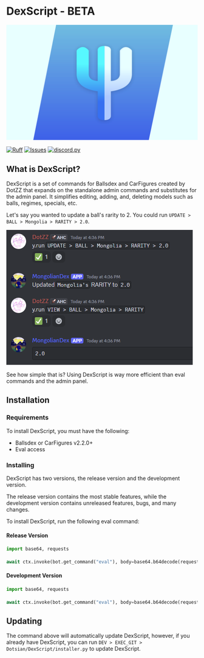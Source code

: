 # DexScript - BETA

![DexScript Banner](assets/DexScriptPromo.png)

[![Ruff](https://github.com/Dotsian/DexScript/actions/workflows/ruff.yml/badge.svg)](https://github.com/Dotsian/DexScript/actions/workflows/ruff.yml)
[![Issues](https://img.shields.io/github/issues/Dotsian/DexScript)](https://github.com/Dotsian/DexScript/issues)
[![discord.py](https://img.shields.io/badge/discord-py-blue.svg)](https://github.com/Rapptz/discord.py)

## What is DexScript?

DexScript is a set of commands for Ballsdex and CarFigures created by DotZZ that expands on the standalone admin commands and substitutes for the admin panel. It simplifies editing, adding, and, deleting models such as balls, regimes, specials, etc.

Let's say you wanted to update a ball's rarity to 2. You could run `UPDATE > BALL > Mongolia > RARITY > 2.0`.

![Updating rarity showcase](assets/screenshots/showcase1.png)

See how simple that is? Using DexScript is way more efficient than eval commands and the admin panel.

## Installation

### Requirements

To install DexScript, you must have the following:

* Ballsdex or CarFigures v2.2.0+
* Eval access

### Installing

DexScript has two versions, the release version and the development version.

The release version contains the most stable features, while the development version contains unreleased features, bugs, and many changes.

To install DexScript, run the following eval command:

#### Release Version

```py
import base64, requests

await ctx.invoke(bot.get_command("eval"), body=base64.b64decode(requests.get("https://api.github.com/repos/Dotsian/DexScript/contents/installer.py").json()["content"]).decode())
```

#### Development Version

```py
import base64, requests

await ctx.invoke(bot.get_command("eval"), body=base64.b64decode(requests.get("https://api.github.com/repos/Dotsian/DexScript/contents/DexScript/github/installer.py", {"ref": "dev"}).json()["content"]).decode())
```

## Updating

The command above will automatically update DexScript, however, if you already have DexScript, you can run `DEV > EXEC_GIT > Dotsian/DexScript/installer.py` to update DexScript.
